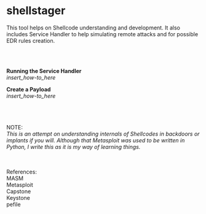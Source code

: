 # shellstager

This tool helps on Shellcode understanding and development. It also includes Service Handler to help simulating remote attacks and for possible EDR rules creation.

<br><br>

**Running the Service Handler**
<br>*insert_how-to_here*

**Create a Payload**
<br>*insert_how-to_here*


<br><br><br>
NOTE:<br>
*This is an attempt on understanding internals of Shellcodes in backdoors or implants if you will. Although that Metasploit was used to be written in Python, I write this as it is my way of learning things.*

<br><br>
References:
<br>MASM
<br>Metasploit
<br>Capstone
<br>Keystone
<br>pefile
